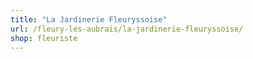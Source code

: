 ```yaml
---
title: "La Jardinerie Fleuryssoise"
url: /fleury-les-aubrais/la-jardinerie-fleuryssoise/
shop: fleuriste
---
```

